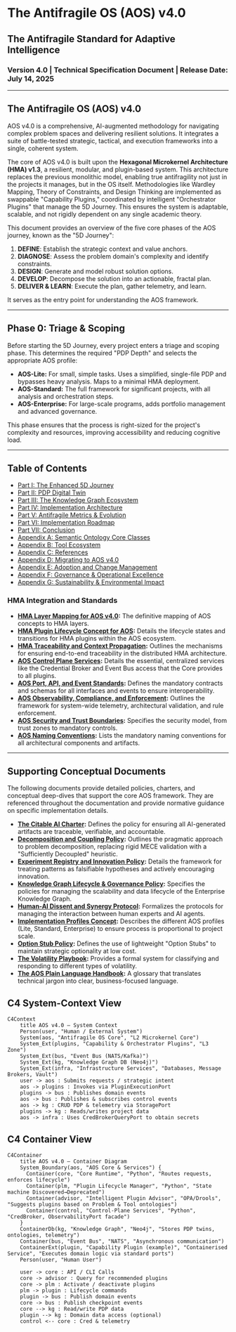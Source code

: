 # The Antifragile OS (AOS) v4.0
## The Antifragile Standard for Adaptive Intelligence

### Version 4.0 | Technical Specification Document | Release Date: July 14, 2025

---

## The Antifragile OS (AOS) v4.0

AOS v4.0 is a comprehensive, AI-augmented methodology for navigating complex problem spaces and delivering resilient solutions. It integrates a suite of battle-tested strategic, tactical, and execution frameworks into a single, coherent system.

The core of AOS v4.0 is built upon the **Hexagonal Microkernel Architecture (HMA) v1.3**, a resilient, modular, and plugin-based system. This architecture replaces the previous monolithic model, enabling true antifragility not just in the projects it manages, but in the OS itself. Methodologies like Wardley Mapping, Theory of Constraints, and Design Thinking are implemented as swappable "Capability Plugins," coordinated by intelligent "Orchestrator Plugins" that manage the 5D Journey. This ensures the system is adaptable, scalable, and not rigidly dependent on any single academic theory.

This document provides an overview of the five core phases of the AOS journey, known as the "5D Journey":

1.  **DEFINE**: Establish the strategic context and value anchors.
2.  **DIAGNOSE**: Assess the problem domain's complexity and identify constraints.
3.  **DESIGN**: Generate and model robust solution options.
4.  **DEVELOP**: Decompose the solution into an actionable, fractal plan.
5.  **DELIVER & LEARN**: Execute the plan, gather telemetry, and learn.

It serves as the entry point for understanding the AOS framework.

---

## Phase 0: Triage & Scoping

Before starting the 5D Journey, every project enters a triage and scoping phase. This determines the required "PDP Depth" and selects the appropriate AOS profile:

- **AOS-Lite:** For small, simple tasks. Uses a simplified, single-file PDP and bypasses heavy analysis. Maps to a minimal HMA deployment.
- **AOS-Standard:** The full framework for significant projects, with all analysis and orchestration steps.
- **AOS-Enterprise:** For large-scale programs, adds portfolio management and advanced governance.

This phase ensures that the process is right-sized for the project's complexity and resources, improving accessibility and reducing cognitive load.

---

## Table of Contents

- [Part I: The Enhanced 5D Journey](./01-enhanced-5d-journey.md)
- [Part II: PDP Digital Twin](./02-pdp-digital-twin.md)
- [Part III: The Knowledge Graph Ecosystem](./03-knowledge-graph-ecosystem.md)
- [Part IV: Implementation Architecture](./04-implementation-architecture.md)
- [Part V: Antifragile Metrics & Evolution](./05-metrics-and-evolution.md)
- [Part VI: Implementation Roadmap](./06-implementation-roadmap.md)
- [Part VII: Conclusion](./07-conclusion.md)
- [Appendix A: Semantic Ontology Core Classes](./appendix-a-ontology.md)
- [Appendix B: Tool Ecosystem](./appendix-b-tools.md)
- [Appendix C: References](./appendix-c-references.md)
- [Appendix D: Migrating to AOS v4.0](./appendix-d-migrating-to-aos-v4.0.md)
- [Appendix E: Adoption and Change Management](./appendix-e-adoption-and-change-management.md)
- [Appendix F: Governance & Operational Excellence](./appendix-f-governance.md)
- [Appendix G: Sustainability & Environmental Impact](./appendix-g-sustainability.md)

### HMA Integration and Standards
- **[HMA Layer Mapping for AOS v4.0](./hma-layer-mapping.md):** The definitive mapping of AOS concepts to HMA layers.
- **[HMA Plugin Lifecycle Concept for AOS](./hma-plugin-lifecycle-concept.md):** Details the lifecycle states and transitions for HMA plugins within the AOS ecosystem.
- **[HMA Traceability and Context Propagation](./hma-traceability-concept.md):** Outlines the mechanisms for ensuring end-to-end traceability in the distributed HMA architecture.
- **[AOS Control Plane Services](./control-plane-services.md):** Details the essential, centralized services like the Credential Broker and Event Bus access that the Core provides to all plugins.
- **[AOS Port, API, and Event Standards](./port-and-api-standards.md):** Defines the mandatory contracts and schemas for all interfaces and events to ensure interoperability.
- **[AOS Observability, Compliance, and Enforcement](./observability-and-compliance.md):** Outlines the framework for system-wide telemetry, architectural validation, and rule enforcement.
- **[AOS Security and Trust Boundaries](./security-and-trust-boundaries.md):** Specifies the security model, from trust zones to mandatory controls.
- **[AOS Naming Conventions](./naming-conventions.md):** Lists the mandatory naming conventions for all architectural components and artifacts.
---

## Supporting Conceptual Documents

The following documents provide detailed policies, charters, and conceptual deep-dives that support the core AOS framework. They are referenced throughout the documentation and provide normative guidance on specific implementation details.

- **[The Citable AI Charter](./citable-ai-charter.md):** Defines the policy for ensuring all AI-generated artifacts are traceable, verifiable, and accountable.
- **[Decomposition and Coupling Policy](./decomposition-and-coupling-policy.md):** Outlines the pragmatic approach to problem decomposition, replacing rigid MECE validation with a "Sufficiently Decoupled" heuristic.
- **[Experiment Registry and Innovation Policy](./experiment-registry-concept.md):** Details the framework for treating patterns as falsifiable hypotheses and actively encouraging innovation.
- **[Knowledge Graph Lifecycle & Governance Policy](./graph-lifecycle-governance.md):** Specifies the policies for managing the scalability and data lifecycle of the Enterprise Knowledge Graph.
- **[Human-AI Dissent and Synergy Protocol](./human-ai-dissent-protocol.md):** Formalizes the protocols for managing the interaction between human experts and AI agents.
- **[Implementation Profiles Concept](./implementation-profiles-concept.md):** Describes the different AOS profiles (Lite, Standard, Enterprise) to ensure process is proportional to project scale.
- **[Option Stub Policy](./option-stub-policy.md):** Defines the use of lightweight "Option Stubs" to maintain strategic optionality at low cost.
- **[The Volatility Playbook](./volatility-playbook.md):** Provides a formal system for classifying and responding to different types of volatility.
- **[The AOS Plain Language Handbook](./plain-language-handbook.md):** A glossary that translates technical jargon into clear, business-focused language. 

## C4 System-Context View  <!-- HMA ALIGNMENT -->

```mermaid
C4Context
    title AOS v4.0 – System Context
    Person(user, "Human / External System")
    System(aos, "Antifragile OS Core", "L2 Microkernel Core")
    System_Ext(plugins, "Capability & Orchestrator Plugins", "L3 Zone")
    System_Ext(bus, "Event Bus (NATS/Kafka)")
    System_Ext(kg, "Knowledge Graph DB (Neo4j)")
    System_Ext(infra, "Infrastructure Services", "Databases, Message Brokers, Vault")
    user -> aos : Submits requests / strategic intent
    aos -> plugins : Invokes via PluginExecutionPort
    plugins -> bus : Publishes domain events
    aos -> bus : Publishes & subscribes control events
    aos -> kg : CRUD PDP & telemetry via StoragePort
    plugins -> kg : Reads/writes project data
    aos -> infra : Uses CredBrokerQueryPort to obtain secrets
```

## C4 Container View  <!-- HMA ALIGNMENT -->

```mermaid
C4Container
    title AOS v4.0 – Container Diagram
    System_Boundary(aos, "AOS Core & Services") {
      Container(core, "Core Runtime", "Python", "Routes requests, enforces lifecycle")
      Container(plm, "Plugin Lifecycle Manager", "Python", "State machine Discovered→Deprecated")
      Container(advisor, "Intelligent Plugin Advisor", "OPA/Drools", "Suggests plugins based on Problem & Tool ontologies")
      Container(control, "Control-Plane Services", "Python", "CredBroker, ObservabilityPort facade")
    }
    ContainerDb(kg, "Knowledge Graph", "Neo4j", "Stores PDP twins, ontologies, telemetry")
    Container(bus, "Event Bus", "NATS", "Asynchronous communication")
    ContainerExt(plugin, "Capability Plugin (example)", "Containerised Service", "Executes domain logic via standard ports")
    Person(user, "Human User")

    user -> core : API / CLI Calls
    core -> advisor : Query for recommended plugins
    core -> plm : Activate / deactivate plugins
    plm -> plugin : Lifecycle commands
    plugin -> bus : Publish domain events
    core -> bus : Publish checkpoint events
    core --> kg : Read/write PDP data
    plugin --> kg : Domain data access (optional)
    control <-- core : Cred & telemetry
``` 